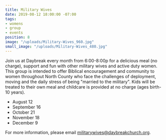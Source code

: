 ```yaml
---
title: Military Wives
date: 2019-08-12 18:00:00 -07:00
tags:
- womens
- group
- events
position: 8
image: "/uploads/Military-Wives_960.jpg"
small_image: "/uploads/Military-Wives_480.jpg"
---
```


Join us at Daybreak every month from 6:00-8:00p for a delicious meal (no charge), support and fun with other military wives and active duty women. This group is intended to offer Biblical encouragement and community to women throughout North County who face the challenges of deployment, moving and the daily stress of being "married to the military". Kids will be treated to their own meal and childcare is provided at no charge (ages birth-10 years).

* August 12
* September 16
* October 21
* November 18
* December 9

For more information, please email [militarywives@daybreakchurch.org](militarywives@daybreakchurch.org).